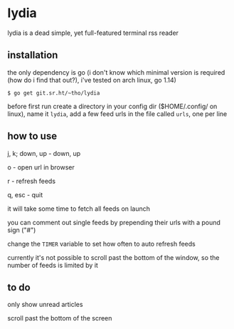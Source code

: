 # lydia

lydia is a dead simple, yet full-featured terminal rss reader

## installation

the only dependency is go (i don't know which minimal version is required (how
do i find that out?), i've tested on arch linux, go 1.14)

    $ go get git.sr.ht/~tho/lydia

before first run create a directory in your config dir ($HOME/.config/ on
linux), name it `lydia`, add a few feed urls in the file called `urls`,
one per line

## how to use
j, k; down, up - down, up

o - open url in browser

r - refresh feeds

q, esc - quit



it will take some time to fetch all feeds on launch

you can comment out single feeds by prepending their urls with a pound sign ("#")

change the `TIMER` variable to set how often to auto refresh feeds

currently it's not possible to scroll past the bottom of the window, so the
number of feeds is limited by it

## to do

only show unread articles

scroll past the bottom of the screen
